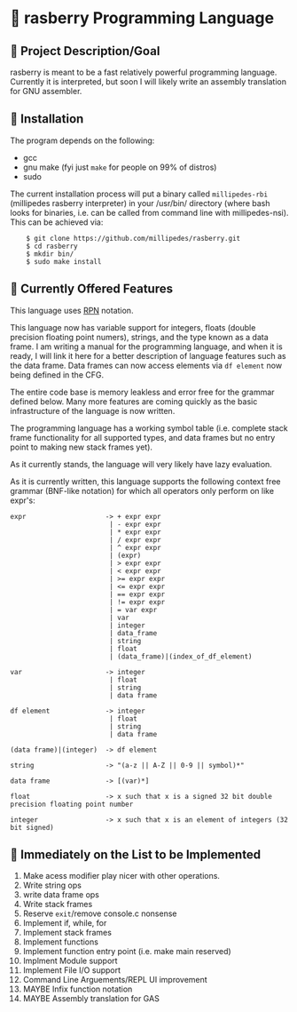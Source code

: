 # :strawberry: rasberry Programming Language
## :dart: Project Description/Goal
rasberry is meant to be a fast relatively powerful programming language.
Currently it is interpreted, but soon I will likely write an assembly
translation for GNU assembler.

## :floppy_disk: Installation
The program depends on the following:
- gcc
- gnu make (fyi just `make` for people on 99% of distros)
- sudo

The current installation process will put a binary called `millipedes-rbi`
(millipedes rasberry interpreter) in your /usr/bin/ directory (where bash looks
for binaries, i.e. can be called from command line with millipedes-nsi).  This
can be achieved via:
```
    $ git clone https://github.com/millipedes/rasberry.git
    $ cd rasberry
    $ mkdir bin/
    $ sudo make install
```

## :star2: Currently Offered Features
This language uses [RPN](https://en.wikipedia.org/wiki/Reverse_Polish_notation)
notation.

This language now has variable support for integers, floats (double precision
floating point numers), strings, and the type known as a data frame.  I am
writing a manual for the programming language, and when it is ready, I will link
it here for a better description of language features such as the data frame.
Data frames can now access elements via `df element` now being defined in the CFG.

The entire code base is memory leakless and error free for the grammar defined
below.  Many more features are coming quickly as the basic infrastructure of
the language is now written.

The programming language has a working symbol table (i.e. complete stack frame
functionality for all supported types, and data frames but no entry point to
making new stack frames yet).

As it currently stands, the language will very likely have lazy evaluation.

As it is currently written, this language supports the following context free
grammar (BNF-like notation) for which all operators only perform on like expr's:
```
expr                    -> + expr expr
                         | - expr expr
                         | * expr expr
                         | / expr expr
                         | ^ expr expr
                         | (expr)
                         | > expr expr
                         | < expr expr
                         | >= expr expr
                         | <= expr expr
                         | == expr expr
                         | != expr expr
                         | = var expr
                         | var
                         | integer
                         | data_frame
                         | string
                         | float
                         | (data_frame)|(index_of_df_element)

var                     -> integer
                         | float
                         | string
                         | data frame

df element              -> integer
                         | float
                         | string
                         | data frame

(data frame)|(integer)  -> df element

string                  -> "(a-z || A-Z || 0-9 || symbol)*"

data frame              -> [(var)*]

float                   -> x such that x is a signed 32 bit double precision floating point number

integer                 -> x such that x is an element of integers (32 bit signed)
```

## :scroll: Immediately on the List to be Implemented
1) Make acess modifier play nicer with other operations.
2) Write string ops
3) write data frame ops
4) Write stack frames
5) Reserve `exit`/remove console.c nonsense
6) Implement if, while, for
7) Implement stack frames
8) Implement functions
9) Implement function entry point (i.e. make main reserved)
10) Implment Module support
11) Implement File I/O support
12) Command Line Arguements/REPL UI improvement
13) MAYBE Infix function notation
14) MAYBE Assembly translation for GAS 
